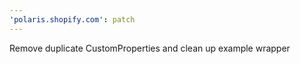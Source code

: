 ```yaml
---
'polaris.shopify.com': patch
---
```


Remove duplicate CustomProperties and clean up example wrapper
